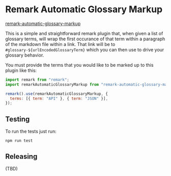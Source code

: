 # Remark Automatic Glossary Markup 

[remark-automatic-glossary-markup](https://www.npmjs.com/package/remark-automatic-glossary-markup)

This is a simple and straightforward remark plugin that, when given a list of glossary terms, will wrap the first occurance of that term within a paragraph of the markdown file within a link.  That link will be to `#glossary-${urlEncodedGlossaryTerm}` which you can then use to drive your glossary behavior.

You must provide the terms that you would like to be marked up to this plugin like this:

```js
import remark from "remark";
import remarkAutomaticGlossaryMarkup from "remark-automatic-glossary-markup";

remark().use(remarkAutomaticGlossaryMarkup, {
  terms: [{ term: "API" }, { term: "JSON" }],
});
```

## Testing

To run the tests just run:

```shell
npm run test
```

## Releasing

(TBD)